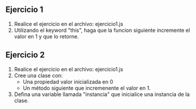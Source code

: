 ## Ejercicio 1

1. Realice el ejercicio en el archivo: ejercicio1.js
2. Utilizando el keyword "this", haga que la funcion siguiente incremente el valor en 1 y que lo retorne.


## Ejercicio 2

1. Realice el ejercicio en el archivo: ejercicio1.js
2. Cree una clase con:
   * Una propiedad valor inicializada en 0
   * Un método siguiente que incremenente el valor en 1.
3. Defina una variable llamada "instancia" que inicialice una instancia de la clase.
